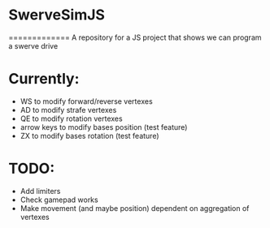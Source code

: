 # SwerveSimJS
=============
A repository for a JS project that shows we can program a swerve drive
# Currently:
- WS to modify forward/reverse vertexes
- AD to modify strafe vertexes
- QE to modify rotation vertexes
- arrow keys to modify bases position (test feature)
- ZX to modify bases rotation (test feature)

# TODO:
- Add limiters
- Check gamepad works
- Make movement (and maybe position) dependent on aggregation of vertexes
